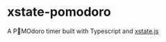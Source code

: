 # xstate-pomodoro
A P🍅MOdoro timer built with Typescript and [xstate.js](https://github.com/davidkpiano/xstate)
